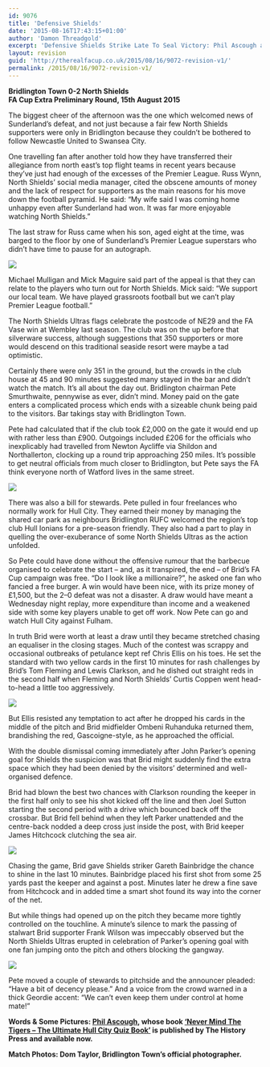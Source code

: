```yaml
---
id: 9076
title: 'Defensive Shields'
date: '2015-08-16T17:43:15+01:00'
author: 'Damon Threadgold'
excerpt: 'Defensive Shields Strike Late To Seal Victory: Phil Ascough at Bridlignton Town 0-2 North Shields'
layout: revision
guid: 'http://therealfacup.co.uk/2015/08/16/9072-revision-v1/'
permalink: /2015/08/16/9072-revision-v1/
---
```


**Bridlington Town 0-2 North Shields  
FA Cup Extra Preliminary Round, 15th August 2015**

The biggest cheer of the afternoon was the one which welcomed news of Sunderland’s defeat, and not just because a fair few North Shields supporters were only in Bridlington because they couldn’t be bothered to follow Newcastle United to Swansea City.

One travelling fan after another told how they have transferred their allegiance from north east’s top flight teams in recent years because they’ve just had enough of the excesses of the Premier League. Russ Wynn, North Shields’ social media manager, cited the obscene amounts of money and the lack of respect for supporters as the main reasons for his move down the football pyramid. He said: “My wife said I was coming home unhappy even after Sunderland had won. It was far more enjoyable watching North Shields.”

The last straw for Russ came when his son, aged eight at the time, was barged to the floor by one of Sunderland’s Premier League superstars who didn’t have time to pause for an autograph.

![](https://lh3.googleusercontent.com/-z3pLCal-XV4/VdC6t0MlE9I/AAAAAAAAFRo/HkEm8VMdq2E/s720-Ic42/IMG_3790.jpg)

Michael Mulligan and Mick Maguire said part of the appeal is that they can relate to the players who turn out for North Shields. Mick said: “We support our local team. We have played grassroots football but we can’t play Premier League football.”

The North Shields Ultras flags celebrate the postcode of NE29 and the FA Vase win at Wembley last season. The club was on the up before that silverware success, although suggestions that 350 supporters or more would descend on this traditional seaside resort were maybe a tad optimistic.

Certainly there were only 351 in the ground, but the crowds in the club house at 45 and 90 minutes suggested many stayed in the bar and didn’t watch the match. It’s all about the day out. Bridlington chairman Pete Smurthwaite, pennywise as ever, didn’t mind. Money paid on the gate enters a complicated process which ends with a sizeable chunk being paid to the visitors. Bar takings stay with Bridlington Town.

Pete had calculated that if the club took £2,000 on the gate it would end up with rather less than £900. Outgoings included £206 for the officials who inexplicably had travelled from Newton Aycliffe via Shildon and Northallerton, clocking up a round trip approaching 250 miles. It’s possible to get neutral officials from much closer to Bridlington, but Pete says the FA think everyone north of Watford lives in the same street.

![](https://lh3.googleusercontent.com/-lxDQoEXPE_w/VdC6uNct5II/AAAAAAAAFRw/A6AMpejSy1U/s720-Ic42/IMG_3796.jpg)

There was also a bill for stewards. Pete pulled in four freelances who normally work for Hull City. They earned their money by managing the shared car park as neighbours Bridlington RUFC welcomed the region’s top club Hull Ionians for a pre-season friendly. They also had a part to play in quelling the over-exuberance of some North Shields Ultras as the action unfolded.

So Pete could have done without the offensive rumour that the barbecue organised to celebrate the start – and, as it transpired, the end – of Brid’s FA Cup campaign was free. “Do I look like a millionaire?”, he asked one fan who fancied a free burger. A win would have been nice, with its prize money of £1,500, but the 2–0 defeat was not a disaster. A draw would have meant a Wednesday night replay, more expenditure than income and a weakened side with some key players unable to get off work. Now Pete can go and watch Hull City against Fulham.

In truth Brid were worth at least a draw until they became stretched chasing an equaliser in the closing stages. Much of the contest was scrappy and occasional outbreaks of petulance kept ref Chris Ellis on his toes. He set the standard with two yellow cards in the first 10 minutes for rash challenges by Brid’s Tom Fleming and Lewis Clarkson, and he dished out straight reds in the second half when Fleming and North Shields’ Curtis Coppen went head-to-head a little too aggressively.

![](https://lh3.googleusercontent.com/-8bg_xVo2aRA/VdC6tI7nUEI/AAAAAAAAFRc/-V-B1X_-R0A/s512-Ic42/HDMvNS1h.jpg)

But Ellis resisted any temptation to act after he dropped his cards in the middle of the pitch and Brid midfielder Ombeni Ruhanduka returned them, brandishing the red, Gascoigne-style, as he approached the official.

With the double dismissal coming immediately after John Parker’s opening goal for Shields the suspicion was that Brid might suddenly find the extra space which they had been denied by the visitors’ determined and well-organised defence.

Brid had blown the best two chances with Clarkson rounding the keeper in the first half only to see his shot kicked off the line and then Joel Sutton starting the second period with a drive which bounced back off the crossbar. But Brid fell behind when they left Parker unattended and the centre-back nodded a deep cross just inside the post, with Brid keeper James Hitchcock clutching the sea air.

![](https://lh3.googleusercontent.com/-uo-nb9-VB4o/VdC6tDh5KdI/AAAAAAAAFRs/RVz8O3lI3i0/s512-Ic42/HDMvNS1d.jpg)

Chasing the game, Brid gave Shields striker Gareth Bainbridge the chance to shine in the last 10 minutes. Bainbridge placed his first shot from some 25 yards past the keeper and against a post. Minutes later he drew a fine save from Hitchcock and in added time a smart shot found its way into the corner of the net.

But while things had opened up on the pitch they became more tightly controlled on the touchline. A minute’s silence to mark the passing of stalwart Brid supporter Frank Wilson was impeccably observed but the North Shields Ultras erupted in celebration of Parker’s opening goal with one fan jumping onto the pitch and others blocking the gangway.

![](https://lh3.googleusercontent.com/-gQ6J_u4ueEA/VdC6tCKqywI/AAAAAAAAFRk/kxECB5bF6uQ/s640-Ic42/HDMvNS1c.jpg)

Pete moved a couple of stewards to pitchside and the announcer pleaded: “Have a bit of decency please.” And a voice from the crowd warned in a thick Geordie accent: “We can’t even keep them under control at home mate!”

**Words &amp; Some Pictures: [Phil Ascough,](https://twitter.com/audaciouschip) whose book [‘Never Mind The Tigers – The Ultimate Hull City Quiz Book’](http://www.amazon.co.uk/Never-Mind-Tigers-Ultimate-Hull/dp/0752497642) is published by The History Press and available now.**

**Match Photos: Dom Taylor, Bridlington Town’s official photographer.**